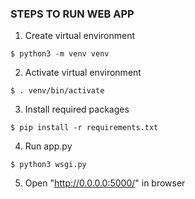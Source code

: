 ### STEPS TO RUN WEB APP

1. Create virtual environment
```
$ python3 -m venv venv
```
2. Activate virtual environment
``` 
$ . venv/bin/activate
```
3. Install required packages
```
$ pip install -r requirements.txt
```
4. Run app.py
```
$ python3 wsgi.py
```
5. Open "http://0.0.0.0:5000/" in browser
